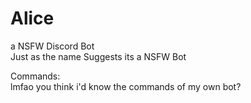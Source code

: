 # Alice  
a NSFW Discord Bot  
Just as the name Suggests its a NSFW Bot  
  
Commands:  
  lmfao you think i'd know the commands of my own bot?
